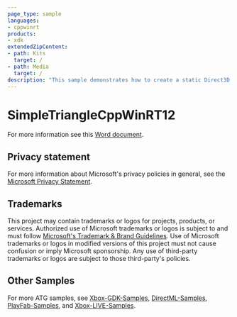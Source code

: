 ```yaml
---
page_type: sample
languages:
- cppwinrt
products:
- xdk
extendedZipContent:
- path: Kits
  target: /
- path: Media
  target: /
description: "This sample demonstrates how to create a static Direct3D 12 vertex buffer to render a triangle on screen on Xbox One in a C++/WinRT title."
---
```


# SimpleTriangleCppWinRT12

For more information see this [Word document](https://github.com/microsoft/Xbox-ATG-Samples/blob/main/XDKSamples/IntroGraphics/SimpleTriangleCppWinRT12/Readme.docx).

## Privacy statement

For more information about Microsoft's privacy policies in general, see the [Microsoft Privacy Statement](https://privacy.microsoft.com/privacystatement/).

## Trademarks

This project may contain trademarks or logos for projects, products, or services. Authorized use of Microsoft trademarks or logos is subject to and must follow [Microsoft's Trademark & Brand Guidelines](https://www.microsoft.com/en-us/legal/intellectualproperty/trademarks/usage/general). Use of Microsoft trademarks or logos in modified versions of this project must not cause confusion or imply Microsoft sponsorship. Any use of third-party trademarks or logos are subject to those third-party's policies.

## Other Samples

For more ATG samples, see [Xbox-GDK-Samples](https://github.com/microsoft/Xbox-GDK-Samples/), [DirectML-Samples](https://github.com/microsoft/DirectML-Samples), [PlayFab-Samples](https://github.com/PlayFab/PlayFab-Samples), and [Xbox-LIVE-Samples](https://github.com/microsoft/xbox-live-samples).
